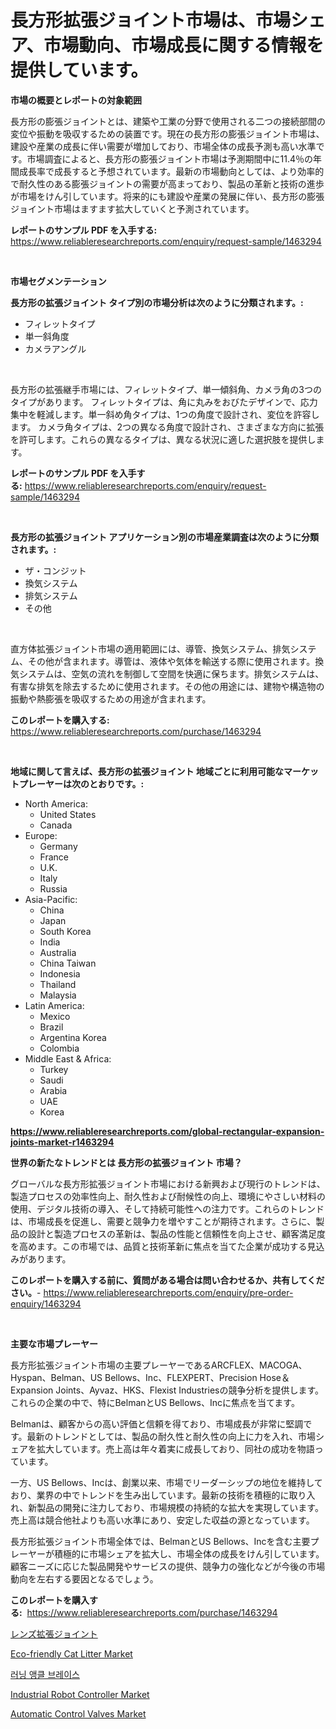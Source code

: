 <p><h1>長方形拡張ジョイント市場は、市場シェア、市場動向、市場成長に関する情報を提供しています。</h1></p><p><strong>市場の概要とレポートの対象範囲</strong></p>
<p><p>長方形の膨張ジョイントとは、建築や工業の分野で使用される二つの接続部間の変位や振動を吸収するための装置です。現在の長方形の膨張ジョイント市場は、建設や産業の成長に伴い需要が増加しており、市場全体の成長予測も高い水準です。市場調査によると、長方形の膨張ジョイント市場は予測期間中に11.4％の年間成長率で成長すると予想されています。最新の市場動向としては、より効率的で耐久性のある膨張ジョイントの需要が高まっており、製品の革新と技術の進歩が市場をけん引しています。将来的にも建設や産業の発展に伴い、長方形の膨張ジョイント市場はますます拡大していくと予測されています。</p></p>
<p><strong>レポートのサンプル PDF を入手する:</strong> <a href="https://www.reliableresearchreports.com/enquiry/request-sample/1463294">https://www.reliableresearchreports.com/enquiry/request-sample/1463294</a></p>
<p>&nbsp;</p>
<p><strong>市場セグメンテーション</strong></p>
<p><strong>長方形の拡張ジョイント タイプ別の市場分析は次のように分類されます。:</strong></p>
<p><ul><li>フィレットタイプ</li><li>単一斜角度</li><li>カメラアングル</li></ul></p>
<p>&nbsp;</p>
<p><p>長方形の拡張継手市場には、フィレットタイプ、単一傾斜角、カメラ角の3つのタイプがあります。 フィレットタイプは、角に丸みをおびたデザインで、応力集中を軽減します。単一斜め角タイプは、1つの角度で設計され、変位を許容します。 カメラ角タイプは、2つの異なる角度で設計され、さまざまな方向に拡張を許可します。これらの異なるタイプは、異なる状況に適した選択肢を提供します。</p></p>
<p><strong>レポートのサンプル PDF を入手する:</strong>&nbsp;<a href="https://www.reliableresearchreports.com/enquiry/request-sample/1463294">https://www.reliableresearchreports.com/enquiry/request-sample/1463294</a></p>
<p>&nbsp;</p>
<p><strong> 長方形の拡張ジョイント アプリケーション別の市場産業調査は次のように分類されます。:</strong></p>
<p><ul><li>ザ・コンジット</li><li>換気システム</li><li>排気システム</li><li>その他</li></ul></p>
<p>&nbsp;</p>
<p><p>直方体拡張ジョイント市場の適用範囲には、導管、換気システム、排気システム、その他が含まれます。導管は、液体や気体を輸送する際に使用されます。換気システムは、空気の流れを制御して空間を快適に保ちます。排気システムは、有害な排気を除去するために使用されます。その他の用途には、建物や構造物の振動や熱膨張を吸収するための用途が含まれます。</p></p>
<p><strong>このレポートを購入する:</strong>&nbsp; <a href="https://www.reliableresearchreports.com/purchase/1463294">https://www.reliableresearchreports.com/purchase/1463294</a></p>
<p>&nbsp;</p>
<p><strong>地域に関して言えば、長方形の拡張ジョイント 地域ごとに利用可能なマーケットプレーヤーは次のとおりです。:</strong></p>
<p><ul>
    <li>
        North America:
        <ul>
            <li>United States</li>
            <li>Canada</li>
        </ul>
    </li>
    <li>
        Europe:
        <ul>
            <li>Germany</li>
            <li>France</li>
            <li>U.K.</li>
            <li>Italy</li>
            <li>Russia</li>
        </ul>
    </li>
    <li>
        Asia-Pacific:
        <ul>
            <li>China</li>
            <li>Japan</li>
            <li>South Korea</li>
            <li>India</li>
            <li>Australia</li>
            <li>China Taiwan</li>
            <li>Indonesia</li>
            <li>Thailand</li>
            <li>Malaysia</li>
        </ul>
    </li>
    <li>
        Latin America:
        <ul>
            <li>Mexico</li>
            <li>Brazil</li>
            <li>Argentina Korea</li>
            <li>Colombia</li>
        </ul>
    </li>
    <li>
        Middle East & Africa:
        <ul>
            <li>Turkey</li>
            <li>Saudi</li>
            <li>Arabia</li>
            <li>UAE</li>
            <li>Korea</li>
        </ul>
    </li>
    </ul></p>
<p><strong><a href="https://www.reliableresearchreports.com/global-rectangular-expansion-joints-market-r1463294">https://www.reliableresearchreports.com/global-rectangular-expansion-joints-market-r1463294</a></strong>&nbsp;</p>
<p><strong>世界の新たなトレンドとは 長方形の拡張ジョイント 市場？</strong></p>
<p><p>グローバルな長方形拡張ジョイント市場における新興および現行のトレンドは、製造プロセスの効率性向上、耐久性および耐候性の向上、環境にやさしい材料の使用、デジタル技術の導入、そして持続可能性への注力です。これらのトレンドは、市場成長を促進し、需要と競争力を増やすことが期待されます。さらに、製品の設計と製造プロセスの革新は、製品の性能と信頼性を向上させ、顧客満足度を高めます。この市場では、品質と技術革新に焦点を当てた企業が成功する見込みがあります。</p></p>
<p><strong>このレポートを購入する前に、質問がある場合は問い合わせるか、共有してください。</strong>- <a href="https://www.reliableresearchreports.com/enquiry/pre-order-enquiry/1463294">https://www.reliableresearchreports.com/enquiry/pre-order-enquiry/1463294</a></p>
<p>&nbsp;</p>
<p><strong>主要な市場プレーヤー</strong></p>
<p><p>長方形拡張ジョイント市場の主要プレーヤーであるARCFLEX、MACOGA、Hyspan、Belman、US Bellows、Inc、FLEXPERT、Precision Hose＆Expansion Joints、Ayvaz、HKS、Flexist Industriesの競争分析を提供します。これらの企業の中で、特にBelmanとUS Bellows、Incに焦点を当てます。</p><p>Belmanは、顧客からの高い評価と信頼を得ており、市場成長が非常に堅調です。最新のトレンドとしては、製品の耐久性と耐久性の向上に力を入れ、市場シェアを拡大しています。売上高は年々着実に成長しており、同社の成功を物語っています。</p><p>一方、US Bellows、Incは、創業以来、市場でリーダーシップの地位を維持しており、業界の中でトレンドを生み出しています。最新の技術を積極的に取り入れ、新製品の開発に注力しており、市場規模の持続的な拡大を実現しています。売上高は競合他社よりも高い水準にあり、安定した収益の源となっています。</p><p>長方形拡張ジョイント市場全体では、BelmanとUS Bellows、Incを含む主要プレーヤーが積極的に市場シェアを拡大し、市場全体の成長をけん引しています。顧客ニーズに応じた製品開発やサービスの提供、競争力の強化などが今後の市場動向を左右する要因となるでしょう。</p></p>
<p><strong>このレポートを購入する:</strong>&nbsp;&nbsp;<a href="https://www.reliableresearchreports.com/purchase/1463294">https://www.reliableresearchreports.com/purchase/1463294</a></p>
<p><p><a href="https://github.com/ReganWisoky2023/Market-Research-Report-List-1/blob/main/524736530968.md">レンズ拡張ジョイント</a></p><p><a href="https://www.linkedin.com/pulse/analyzing-eco-friendly-cat-litter-market-global-industry-tpbve?trackingId=uOevrFRjW1uJIZ%2BCHuL55A%3D%3D">Eco-friendly Cat Litter Market</a></p><p><a href="https://github.com/darrellockm3ytan895656/Market-Research-Report-List-1/blob/main/600829128357.md">러닝 앵클 브레이스</a></p><p><a href="https://github.com/beatblasta/Market-Research-Report-List-3/blob/main/industrial-robot-controller-market.md">Industrial Robot Controller Market</a></p><p><a href="https://github.com/shotows/Market-Research-Report-List-2/blob/main/automatic-control-valves-market.md">Automatic Control Valves Market</a></p></p>
